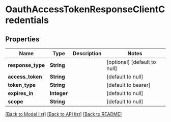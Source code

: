 # OauthAccessTokenResponseClientCredentials
## Properties

| Name | Type | Description | Notes |
|------------ | ------------- | ------------- | -------------|
| **response\_type** | **String** |  | [optional] [default to null] |
| **access\_token** | **String** |  | [default to null] |
| **token\_type** | **String** |  | [default to bearer] |
| **expires\_in** | **Integer** |  | [default to null] |
| **scope** | **String** |  | [default to null] |

[[Back to Model list]](../README.md#documentation-for-models) [[Back to API list]](../README.md#documentation-for-api-endpoints) [[Back to README]](../README.md)

